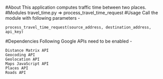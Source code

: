 #About
This application computes traffic time between two places.
#Modules
    travel_time.py => process_travel_time_request
#Usage
Call the module with following parameters -

    process_travel_time_request(source_address, destination_address, api_key)        
#Dependencies
Following Google APIs need to be enabled -
    
    Distance Matrix API
    Geocoding API
    Geolocation API
    Maps JavaScript API
    Places API
    Roads API
    
    